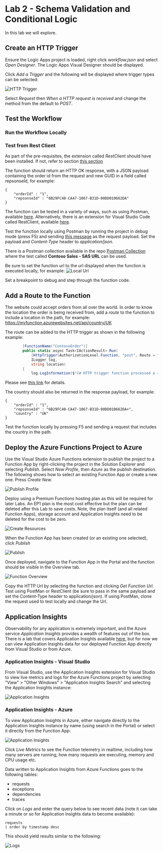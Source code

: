 # Lab 2 - Schema Validation and Conditional Logic

In this lab we will explore.

## Create an HTTP Trigger

Ensure the Logic Apps project is loaded, right click *workflow.json* and select *Open Designer*. The Logic Apps Visual Designer should be displayed.

Click *Add a Trigger* and the following will be displayed where trigger types can be selected:

![HTTP Trigger](images/http_trigger.png)

Select *Request* then *When a HTTP request is received* and change the method from the default to *POST*.

## Test the Workflow

### Run the Workflow Locally

### Test from Rest Client
As part of the pre-requisites, the extension called *RestClient* should have been installed. If not, refer to section [this section](<../Lab_1_LogicApp Setup/1.1 Create_LogicApp (Standard).md>)

The function should return an HTTP OK response, with a JSON payload containing the order id from the request and new GUID in a field called repsonseId, for example:

    {
        "orderId" : "1",
        "repsonseId" : "6B29FC40-CA47-1067-B31D-00DD010662DA"
    }

The function can be tested in a variety of ways, such as using Postman, available [here](https://www.postman.com). Alternatively, there is an extension for Visual Studio Code called RestClient, available [here](https://marketplace.visualstudio.com/items?itemName=humao.rest-client).

Test the function locally using Postman by running the project in debug mode (press F5) and sending [this message](<sample_request-1.json>) as the request payload. Set the payload and *Content-Type* header to *application/json*.


There is a Postman collection available in the repo [Postman Collection](<../Postman Collections/Sales Collection.postman_collection.json>) where the  test called **Contoso Sales - SAS URL** can be used. 

Be sure to set the function url to the url displayed when the function is executed locally, for example:
![Local Url](<../images/Local Url.png>)

Set a breakpoint to debug and step through the function code.

## Add a Route to the Function

The website could accept orders from all over the world. In order to know the location the order is being received from, add a *route* to the function to include a location in the path, for example:
https://myfunction.azurewebsites.net/api/country/UK 

The route can be added to the HTTP trigger as shown in the following example:

```c#
        [FunctionName("ContosoOrder")]
        public static async Task<IActionResult> Run(
            [HttpTrigger(AuthorizationLevel.Function, "post", Route = "country/{location:alpha}")] HttpRequest req,
            ILogger log,
            string location)
        {
            log.LogInformation($"C# HTTP trigger function processed a request. Location {location}");
```

Please see [this link](https://learn.microsoft.com/en-us/azure/azure-functions/functions-bindings-http-webhook-trigger?tabs=python-v2%2Cin-process%2Cnodejs-v4%2Cfunctionsv2&pivots=programming-language-csharp) for details.

The country should also be returned in the response payload, for example:

    {
        "orderId" : "1",
        "repsonseId" : "6B29FC40-CA47-1067-B31D-00DD010662DA+",
        "country" : "UK"
    }

Test the function locally by pressing F5 and sending a request that includes the country in the path.

## Deploy the Azure Functions Project to Azure

Use the Visual Studio Azure Functions extension to publish the project to a Function App by right-clicking the project in the Solution Explorer and selecting *Publish*. Select *New Profile*, then *Azure* as the publish destination. The following shows how to select an existing Function App or create a new one. Press *Create New*.

![Publish Profile](<../images/Function - Publish Profile.png>)

Deploy using a Premium Functions hosting plan as this will be required for later Labs. An EP1 plan is the most cost effective but the plan can be deleted after this Lab to save costs. Note, the plan itself (and all related Function Apps), storage account and Application Insights need to be deleted for the cost to be zero.

![Create Resources](<../images/Function - Create Function.png>)

When the Function App has been created (or an existing one selected), click *Publish*

![Publish](<../images/Function - Publish Profile.png>)

Once deployed, navigate to the Function App in the Portal and the function should be visible in the Overview tab.

![Function Overview](<../images/Function Overview Azure.png>)

Copy the HTTP Url by selecting the function and clicking *Get Function Url*. Test using PostMan or RestClient (be sure to pass in the same payload and set the Content-Type header to application/json). If using PostMan, clone the request used to test locally and change the Url.

## Application Insights ##

Observability for any application is extremely important, and the Azure service *Application Insights* provides a wealth of features out of the box. There is a lab that covers Application Insights available [here](../Lab_7_Monitoring/Lab_4_Monitoring.md), but for now we can view Application Insights data for our deployed Function App directly from Visual Studio or from Azure.

### Application Insights - Visual Studio ###
From Visual Studio, use the Application Insights extension for Visual Studio to view live metrics and logs for the Azure Functions project by selecting "View" > "Other Windows" > "Application Insights Search" and selecting the Application Insights instance:

![Application Insights](<../images/App Insights Visual Studio.png>)

### Application Insights - Azure ###
To view Application Insights in Azure, either navigate directly to the Application Insights instance by name (using search in the Portal) or select it directly from the Function App:

![Application Insights](<../images/Function Application Insights.png>)

Click *Live Metrics* to see the Function telemetry in realtime, including how many servers are running, how many requests are executing, memory and CPU usage etc.

Data written to Application Insights from Azure Functions goes to the following tables:
- requests
- exceptions
- dependencies
- traces

Click on *Logs* and enter the query below to see recent data (note it can take a minute or so for Application Insights data to become available):

```
requests
| order by timestamp desc
```

This should yield results similar to the following:

![Logs](<../images/Functions App Insights Logs.png>)